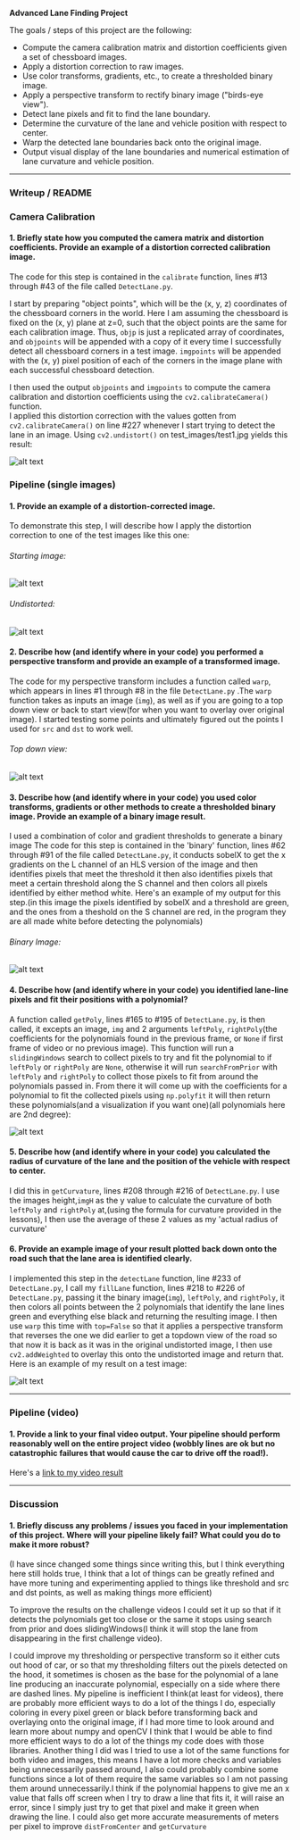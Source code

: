**Advanced Lane Finding Project**

The goals / steps of this project are the following:

* Compute the camera calibration matrix and distortion coefficients given a set of chessboard images.
* Apply a distortion correction to raw images.
* Use color transforms, gradients, etc., to create a thresholded binary image.
* Apply a perspective transform to rectify binary image ("birds-eye view").
* Detect lane pixels and fit to find the lane boundary.
* Determine the curvature of the lane and vehicle position with respect to center.
* Warp the detected lane boundaries back onto the original image.
* Output visual display of the lane boundaries and numerical estimation of lane curvature and vehicle position.

[//]: # (Image References)

[image1]: ./examples/test1_undistorted.jpg "Undistorted"
[image2]: ./test_images/test1.jpg "Road Transformed"
[image3]: ./examples/test1_binary_combo.jpg "Binary Example"
[image4]: ./examples/test1_warped.jpg "Warp Example"
[image5]: ./examples/test1_color_fit_lines.jpg "Fit Visual"
[image6]: ./test_images_output/test1.jpg "Output"
[video1]: ./project_video.mp4 "Video"
---

### Writeup / README

### Camera Calibration

#### 1. Briefly state how you computed the camera matrix and distortion coefficients. Provide an example of a distortion corrected calibration image.

The code for this step is contained in the `calibrate` function, lines #13 through #43 of the file called `DetectLane.py`.  

I start by preparing "object points", which will be the (x, y, z) coordinates of the chessboard corners in the world. Here I am assuming the chessboard is fixed on the (x, y) plane at z=0, such that the object points are the same for each calibration image.  Thus, `objp` is just a replicated array of coordinates, and `objpoints` will be appended with a copy of it every time I successfully detect all chessboard corners in a test image.  `imgpoints` will be appended with the (x, y) pixel position of each of the corners in the image plane with each successful chessboard detection.  

I then used the output `objpoints` and `imgpoints` to compute the camera calibration and distortion coefficients using the `cv2.calibrateCamera()` function.  
I applied this distortion correction with the values gotten from `cv2.calibrateCamera()` on line #227 whenever I start trying to detect the lane in an image. Using `cv2.undistort()` on test_images/test1.jpg yields this result:

![alt text][image1]


### Pipeline (single images)

#### 1. Provide an example of a distortion-corrected image.

To demonstrate this step, I will describe how I apply the distortion correction to one of the test images like this one:
###### Starting image:
![alt text][image2]
###### Undistorted:
![alt text][image1]

#### 2. Describe how (and identify where in your code) you performed a perspective transform and provide an example of a transformed image.

The code for my perspective transform includes a function called `warp`, which appears in lines #1 through #8 in the file `DetectLane.py` .The `warp` function takes as inputs an image (`img`), as well as if you are going to a top down view or back to start view(for when you want to overlay over original image). I started testing some points and ultimately figured out the points I used for `src` and  `dst` to work well.

###### Top down view:
![alt text][image4]

#### 3. Describe how (and identify where in your code) you used color transforms, gradients or other methods to create a thresholded binary image.  Provide an example of a binary image result.

I used a combination of color and gradient thresholds to generate a binary image The code for this step is contained in the 'binary' function, lines #62 through #91 of the file called `DetectLane.py`, it conducts sobelX to get the x gradients on the L channel of an HLS version of the image and then identifies pixels that meet the threshold it then also identifies pixels that meet a certain threshold along the S channel and then colors all pixels identified by either method white.
Here's an example of my output for this step.(in this image the pixels identified by sobelX and a threshold are green, and the ones from a theshold on the S channel are red, in the program they are all made white before detecting the polynomials)

###### Binary Image:
![alt text][image3]

#### 4. Describe how (and identify where in your code) you identified lane-line pixels and fit their positions with a polynomial?

A function called `getPoly`, lines #165 to #195 of `DetectLane.py`, is then called, it excepts an image, `img` and 2 arguments `leftPoly`, `rightPoly`(the coefficients for the polynomials found in the previous frame, or `None` if first frame of video or no previous image). This function will run a `slidingWindows` search to collect pixels to try and fit the polynomial to if  `leftPoly` or `rightPoly` are `None`, otherwise it will run `searchFromPrior` with `leftPoly` and `rightPoly` to collect those pixels to fit from around the polynomials passed in. From there it will come up with the coefficients for a polynomial to fit the collected pixels using `np.polyfit` it will then return these polynomials(and a visualization if you want one)(all polynomials here are 2nd degree):

![alt text][image5]

#### 5. Describe how (and identify where in your code) you calculated the radius of curvature of the lane and the position of the vehicle with respect to center.

I did this in `getCurvature`, lines #208 through #216 of `DetectLane.py`. I use the images height,`imgH` as the y value to calculate the curvature of both `leftPoly` and `rightPoly` at,(using the formula for curvature provided in the lessons), I then use the average of these 2 values as my 'actual radius of curvature'


#### 6. Provide an example image of your result plotted back down onto the road such that the lane area is identified clearly.

I implemented this step in the `detectLane` function, line #233 of  `DetectLane.py`, I call my `fillLane` function, lines #218 to #226 of `DetectLane.py`, passing it the binary image(`img`), `leftPoly`, and `rightPoly`, it then colors all points between the 2 polynomials that identify the lane lines green and everything else black and returning the resulting image. I then use `warp` this time with `top=False` so that it applies a perspective transform that reverses the one we did earlier to get a topdown view of the road so that now it is back as it was in the original undistorted image, I then use `cv2.addWeighted` to overlay this onto the undistorted image and return that.   Here is an example of my result on a test image:

![alt text][image6]

---

### Pipeline (video)

#### 1. Provide a link to your final video output.  Your pipeline should perform reasonably well on the entire project video (wobbly lines are ok but no catastrophic failures that would cause the car to drive off the road!).

Here's a [link to my video result](./test_videos_output/project_video.mp4)

---

### Discussion

#### 1. Briefly discuss any problems / issues you faced in your implementation of this project.  Where will your pipeline likely fail?  What could you do to make it more robust?
(I have since changed some things since writing this, but I think everything here still holds true, I think that a lot of things can be greatly refined and have more tuning and experimenting applied to things like threshold and src and dst points, as well as making things more efficient)

To improve the results on the challenge videos I could set it up so that if it detects the polynomials get too close or the same it stops using search from prior and does slidingWindows(I think it will stop the lane from disappearing in the first challenge video).

I could improve my thresholding or perspective transform so it either cuts out hood of car, or so that my thresholding filters out the pixels detected on the hood, it sometimes is chosen as the base for the polynomial of a lane line producing an inaccurate polynomial, especially on a side where there are dashed lines. My pipeline is inefficient I think(at least for videos), there are probably more efficient ways to do a lot of the things I do, especially coloring in every pixel green or black before transforming back and overlaying onto the original image, if I had more time to look around and learn more about numpy and openCV I think that I would be able to find more efficient ways to do a lot of the things my code does with those libraries. Another thing I did was I tried to use a lot of the same functions for both video and images, this means I have a lot more checks and variables being unnecessarily passed around, I also could probably combine some functions since a lot of them require the same variables so I am not passing them around unnecessarily.I think if the polynomial happens to give me an x value that falls off screen when I try to draw a line that fits it, it will raise an error, since I simply just try to get that pixel and make it green when drawing the line. I could also get more accurate measurements of meters per pixel to improve `distFromCenter` and `getCurvature`

